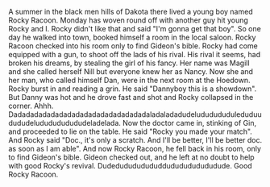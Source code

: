 A summer in the black men hills of Dakota there lived a young boy named Rocky Racoon. Monday has woven round off with another guy hit young Rocky and I. Rocky didn't like that and said "I'm gonna get that boy". So one day he walked into town, booked himself a room in the local saloon. Rocky Racoon checked into his room only to find Gideon's bible. Rocky had come equipped with a gun, to shoot off the lads of his rival. His rival it seems, had broken his dreams, by stealing the girl of his fancy. Her name was Magill and she called herself Nill but everyone knew her as Nancy. Now she and her man, who called himself Dan, were in the next room at the Hoedown. Rocky burst in and reading a grin. He said "Dannyboy this is a showdown". But Danny was hot and he drove fast and shot and Rocky collapsed in the corner. Ahhh. Dadadadadadadadadadadadadadadadadaladaladadudelududududuleduduudududelududududududeladelada. Now the doctor came in, stinking of Gin, and proceeded to lie on the table. He said "Rocky you made your match". And Rocky said "Doc., it's only a scratch. And I'll be better, I'll be better doc. as soon as I am able". And now Rocky Racoon, he fell back in his room, only to find Gideon's bible. Gideon checked out, and he left at no doubt to help with good Rocky's revival. Dudedudududududdududududududude. Good Rocky Racoon. 
